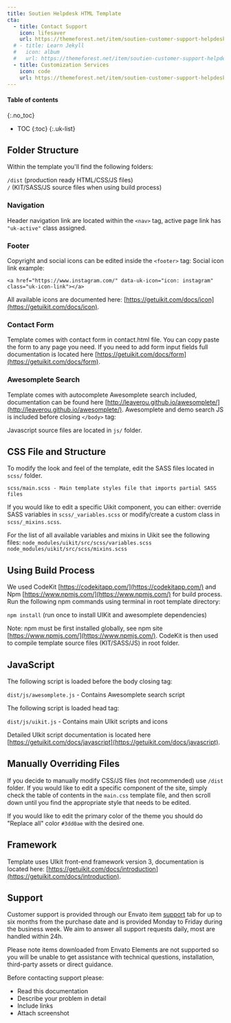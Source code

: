 ```yaml
---
title: Soutien Helpdesk HTML Template
cta:
  - title: Contact Support
    icon: lifesaver
    url: https://themeforest.net/item/soutien-customer-support-helpdesk-html-template/23645131/support
  # - title: Learn Jekyll
  #   icon: album
  #   url: https://themeforest.net/item/soutien-customer-support-helpdesk-html-template/23645131/support
  - title: Customization Services
    icon: code
    url: https://themeforest.net/item/soutien-customer-support-helpdesk-html-template/23645131/support
---
```


#### Table of contents
{:.no_toc}
* TOC
{:toc}
{:.uk-list}

## Folder Structure
Within the template you'll find the following folders:

`/dist`    (production ready HTML/CSS/JS files)  
`/`     (KIT/SASS/JS source files when using build process)


### Navigation
Header navigation link are located within the `<nav>` tag, active page link has `"uk-active"` class assigned.
 

### Footer
Copyright and social icons can be edited inside the `<footer>` tag:
Social icon link example:
```
<a href="https://www.instagram.com/" data-uk-icon="icon: instagram" class="uk-icon-link"></a>
```

All available icons are documented here: [https://getuikit.com/docs/icon](https://getuikit.com/docs/icon).

### Contact Form
Template comes with contact form in contact.html file. You can copy paste the form to any page you need. If you need to add form input fields full documentation is located here [https://getuikit.com/docs/form](https://getuikit.com/docs/form).

### Awesomplete Search
Template comes with autocomplete Awesomplete search included, documentation can be found here [http://leaverou.github.io/awesomplete/](http://leaverou.github.io/awesomplete/). Awesomplete and demo search JS is included before closing `</body>` tag:
  

Javascript source files are located in `js/` folder.

## CSS File and Structure
To modify the look and feel of the template, edit the SASS files located in `scss/` folder. 
```
scss/main.scss - Main template styles file that imports partial SASS files
```

If you would like to edit a specific Uikit component, you can either: 
override SASS variables in `scss/_variables.scss`
or modify/create a custom class in `scss/_mixins.scss`.

For the list of all available variables and mixins in Uikit see the following files:
`node_modules/uikit/src/scss/variables.scss`  
`node_modules/uikit/src/scss/mixins.scss`  

## Using Build Process
We used CodeKit [https://codekitapp.com/](https://codekitapp.com/) and Npm [https://www.npmjs.com/](https://www.npmjs.com/) for build process.
Run the following npm commands using terminal in root template directory:

`npm install`   (run once to install UIKit and awesomplete dependencies)

Note: npm must be first installed globally, see npm site [https://www.npmjs.com/](https://www.npmjs.com/).
CodeKit is then used to compile template source files (KIT/SASS/JS) in root folder.

## JavaScript
The following script is loaded before the body closing tag:

`dist/js/awesomplete.js` - Contains Awesomplete search script

The following script is loaded head tag:

`dist/js/uikit.js` - Contains main UIkit scripts and icons

Detailed UIkit script documentation is located here [https://getuikit.com/docs/javascript](https://getuikit.com/docs/javascript).

## Manually Overriding Files
If you decide to manually modify CSS/JS files (not recommended) use `/dist` folder. If you would like to edit a specific component of the site, simply check the table of contents in the `main.css` template  file, and then scroll down until you find the appropriate style that needs to be edited.

If you would like to edit the primary color of the theme you should do "Replace all" color `#3dd0ae` with the desired one.

## Framework
Template uses UIkit front-end framework version 3, documentation is located here: [https://getuikit.com/docs/introduction](https://getuikit.com/docs/introduction).

## Support
Customer support is provided through our Envato item [support](https://themeforest.net/item/soutien-customer-support-helpdesk-html-template/23645131/support) tab for up to six months from the purchase date and is provided Monday to Friday during the business week. We aim to answer all support requests daily, most are handled within 24h.

Please note items downloaded from Envato Elements are not supported so you will be unable to get assistance with technical questions, installation, third-party assets or direct guidance.

Before contacting support please:

- Read this documentation
- Describe your problem in detail
- Include links
- Attach screenshot